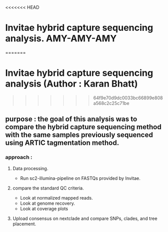 <<<<<<< HEAD
# Invitae hybrid capture sequencing analysis. AMY-AMY-AMY
=======
# Invitae hybrid capture sequencing analysis (Author : Karan Bhatt)
>>>>>>> 64f9e70d9dc0033bc66899e808a568c2c25c71be

## purpose : the goal of this analysis was to compare the hybrid capture sequencing method with the same samples previously sequenced using ARTIC tagmentation method. 

### approach : 

1. Data processing.
    + Run sc2-illumina-pipeline on FASTQs provided by Invitae. 

2. compare the standard QC criteria.
    + Look at normalized mapped reads. 
    + Look at genome recovery.
    + Look at coverage plots 
    

3. Upload consensus on nextclade and compare SNPs, clades, and tree placement.